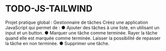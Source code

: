 # TODO-JS-TAILWIND
Projet pratique global : Gestionnaire de tâches
Créez une application JavaScript qui permet de :
● Ajouter des tâches à une liste, en utilisant un input et un button.
● Marquer une tâche comme terminée. Rayer la tâche quand elle est marquée comme
terminée. Laisser la possibilité de repasser la tâche en non terminée.
● Supprimer une tâche.
